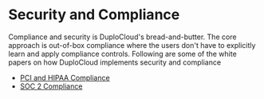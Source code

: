 # Security and Compliance

Compliance and security is DuploCloud's bread-and-butter. The core approach is out-of-box compliance where the users don't have to explicitly learn and apply compliance controls. Following are some of the white papers on how DuploCloud implements security and compliance

* [PCI and HIPAA Compliance](https://duplocloud.com/white-papers/pci-and-hipaa-compliance-with-duplocloud/)
* [SOC 2 Compliance](https://duplocloud.com/white-papers/soc-2-compliance-with-duplocloud/)&#x20;
